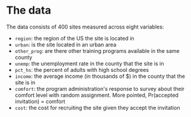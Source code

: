 # The data

The data consists of 400 sites measured across eight variables:
- `region`: the region of the US the site is located in
- `urban`: is the site located in an urban area
- `other_prog`: are there other training programs available in the same county
- `unemp`: the unemployment rate in the county that the site is in
- `pct_hs`: the percent of adults with high school degrees
- `income`: the average income (in thousands of $) in the county that the site is in
- `comfort`: the program administration's response to survey about their comfort level with random assignment. More pointed, Pr(accepted invitation) = comfort
- `cost`: the cost for recruiting the site given they accept the invitation


<br>